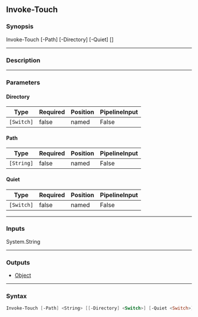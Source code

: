 Invoke-Touch
------------

### Synopsis
Invoke-Touch [-Path] <string> [-Directory] [-Quiet] [<CommonParameters>]

---

### Description

---

### Parameters
#### **Directory**

|Type      |Required|Position|PipelineInput|
|----------|--------|--------|-------------|
|`[Switch]`|false   |named   |False        |

#### **Path**

|Type      |Required|Position|PipelineInput|
|----------|--------|--------|-------------|
|`[String]`|false   |named   |False        |

#### **Quiet**

|Type      |Required|Position|PipelineInput|
|----------|--------|--------|-------------|
|`[Switch]`|false   |named   |False        |

---

### Inputs
System.String

---

### Outputs
* [Object](https://learn.microsoft.com/en-us/dotnet/api/System.Object)

---

### Syntax
```PowerShell
Invoke-Touch [-Path] <String> [[-Directory] <Switch>] [-Quiet <Switch>] [<CommonParameters>]
```
